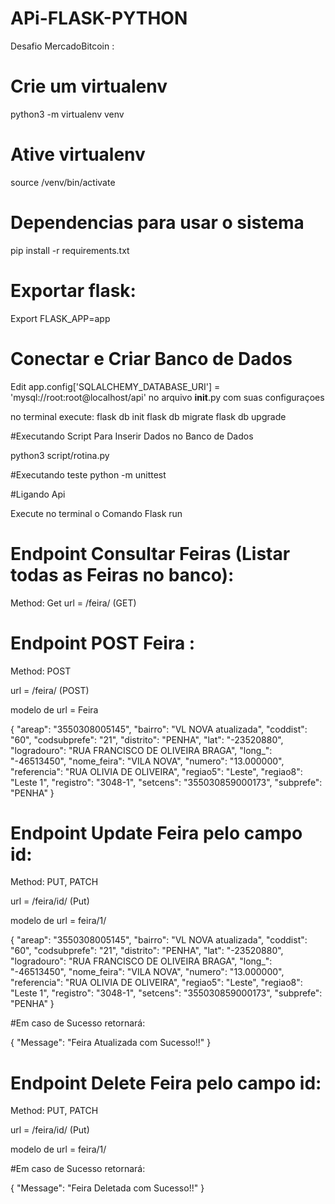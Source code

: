 

# APi-FLASK-PYTHON
Desafio MercadoBitcoin :

# Crie um virtualenv 
python3 -m virtualenv venv

# Ative virtualenv
source /venv/bin/activate

# Dependencias para usar o sistema
pip install -r requirements.txt

# Exportar flask:
Export FLASK_APP=app

# Conectar e Criar Banco de Dados
Edit app.config['SQLALCHEMY_DATABASE_URI'] = 'mysql://root:root@localhost/api' no arquivo __init__.py com suas configuraçoes


no terminal execute:
flask db init
flask db migrate
flask db upgrade


#Executando Script Para Inserir Dados no Banco de Dados

python3 script/rotina.py
 

#Executando teste 
python -m unittest 


#Ligando Api

Execute no terminal o Comando Flask run



# Endpoint Consultar Feiras (Listar todas as Feiras no banco):

Method: Get
url =  /feira/ (GET)


# Endpoint POST Feira :

Method: POST

url = /feira/ (POST)

modelo de url = Feira


 {
        "areap": "3550308005145",
        "bairro": "VL NOVA atualizada",
        "coddist": "60",
        "codsubprefe": "21",
        "distrito": "PENHA",
        "lat": "-23520880",
        "logradouro": "RUA FRANCISCO DE OLIVEIRA BRAGA",
        "long_": "-46513450",
        "nome_feira": "VILA NOVA",
        "numero": "13.000000",
        "referencia": "RUA OLIVIA DE OLIVEIRA",
        "regiao5": "Leste",
        "regiao8": "Leste 1",
        "registro": "3048-1",
        "setcens": "355030859000173",
        "subprefe": "PENHA"
    }




# Endpoint Update Feira pelo campo id:

Method: PUT, PATCH

url = /feira/id/ (Put)

modelo de url = feira/1/


 {
        "areap": "3550308005145",
        "bairro": "VL NOVA atualizada",
        "coddist": "60",
        "codsubprefe": "21",
        "distrito": "PENHA",
        "lat": "-23520880",
        "logradouro": "RUA FRANCISCO DE OLIVEIRA BRAGA",
        "long_": "-46513450",
        "nome_feira": "VILA NOVA",
        "numero": "13.000000",
        "referencia": "RUA OLIVIA DE OLIVEIRA",
        "regiao5": "Leste",
        "regiao8": "Leste 1",
        "registro": "3048-1",
        "setcens": "355030859000173",
        "subprefe": "PENHA"
    }



#Em caso de Sucesso retornará:

{
    "Message": "Feira Atualizada com Sucesso!!"
}



# Endpoint Delete Feira pelo campo id:

Method: PUT, PATCH

url = /feira/id/ (Put)

modelo de url = feira/1/ 



#Em caso de Sucesso retornará:

{
    "Message": "Feira Deletada com Sucesso!!"
}